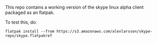This repo contains a working version of the skype linux alpha client packaged as an flatpak.

To test this, do:
```
flatpak install --from https://s3.amazonaws.com/alexlarsson/skype-repo/skype.flatpakref
```
